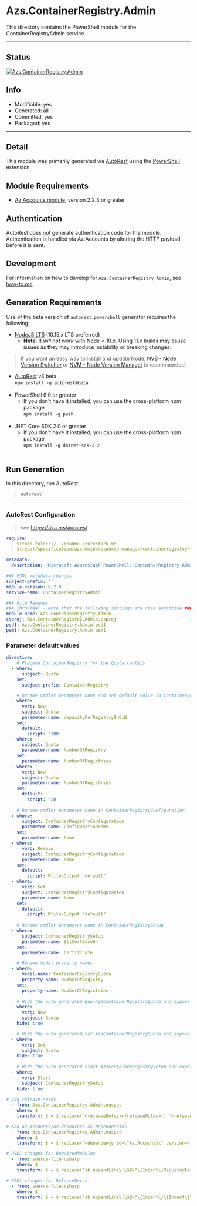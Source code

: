 <!-- region Generated -->
# Azs.ContainerRegistry.Admin
This directory contains the PowerShell module for the ContainerRegistryAdmin service.

---
## Status
[![Azs.ContainerRegistry.Admin](https://img.shields.io/powershellgallery/v/Azs.ContainerRegistry.Admin.svg?style=flat-square&label=Azs.ContainerRegistry.Admin "Azs.ContainerRegistry.Admin")](https://www.powershellgallery.com/packages/Azs.ContainerRegistry.Admin/)

## Info
- Modifiable: yes
- Generated: all
- Committed: yes
- Packaged: yes

---
## Detail
This module was primarily generated via [AutoRest](https://github.com/Azure/autorest) using the [PowerShell](https://github.com/Azure/autorest.powershell) extension.

## Module Requirements
- [Az.Accounts module](https://www.powershellgallery.com/packages/Az.Accounts/), version 2.2.3 or greater

## Authentication
AutoRest does not generate authentication code for the module. Authentication is handled via Az.Accounts by altering the HTTP payload before it is sent.

## Development
For information on how to develop for `Azs.ContainerRegistry.Admin`, see [how-to.md](how-to.md).
<!-- endregion -->

## Generation Requirements
Use of the beta version of `autorest.powershell` generator requires the following:
- [NodeJS LTS](https://nodejs.org) (10.15.x LTS preferred)
  - **Note**: It *will not work* with Node < 10.x. Using 11.x builds may cause issues as they may introduce instability or breaking changes.
> If you want an easy way to install and update Node, [NVS - Node Version Switcher](../nodejs/installing-via-nvs.md) or [NVM - Node Version Manager](../nodejs/installing-via-nvm.md) is recommended.
- [AutoRest](https://aka.ms/autorest) v3 beta <br>`npm install -g autorest@beta`<br>&nbsp;
- PowerShell 6.0 or greater
  - If you don't have it installed, you can use the cross-platform npm package <br>`npm install -g pwsh`<br>&nbsp;
- .NET Core SDK 2.0 or greater
  - If you don't have it installed, you can use the cross-platform npm package <br>`npm install -g dotnet-sdk-2.2`<br>&nbsp;

## Run Generation
In this directory, run AutoRest:
> `autorest`

---
### AutoRest Configuration
> see https://aka.ms/autorest

``` yaml
require:
  - $(this-folder)/../readme.azurestack.md
  - $(repo)/specification/azsadmin/resource-manager/containerregistry/readme.azsautogen.md

metadata:
  description: 'Microsoft AzureStack PowerShell: ContainerRegistry Admin cmdlets'

### PSD1 metadata changes
subject-prefix: ''
module-version: 0.2.0
service-name: ContainerRegistryAdmin

### File Renames
### IMPORTANT - Note that the following settings are case sensitive ###
module-name: Azs.ContainerRegistry.Admin
csproj: Azs.ContainerRegistry.Admin.csproj
psd1: Azs.ContainerRegistry.Admin.psd1
psm1: Azs.ContainerRegistry.Admin.psm1
```

### Parameter default values
``` yaml
directive:
    # Prepend ContainerRegistry for the Quota cmdlets
  - where:
      subject: Quota
    set:
      subject-prefix: ContainerRegistry

    # Rename cmdlet parameter name and set default value in ContainerRegistryQuota
  - where:
      verb: New
      subject: Quota
      parameter-name: capacityPerRegistryInGiB
    set:
      default:
        script: '100'
  - where:
      subject: Quota
      parameter-name: NumberOfRegistry
    set:
      parameter-name: NumberOfRegistries
  - where:
      verb: New
      subject: Quota
      parameter-name: NumberOfRegistries
    set:
      default:
        script: '20'
        
    # Rename cmdlet parameter name in ContainerRegistryConfiguration
  - where:
      subject: ContainerRegistryConfiguration
      parameter-name: ConfigurationName
    set:
      parameter-name: Name
  - where:
      verb: Remove
      subject: ContainerRegistryConfiguration
      parameter-name: Name
    set:
      default:
        script: Write-Output "default"
  - where:
      verb: Set
      subject: ContainerRegistryConfiguration
      parameter-name: Name
    set:
      default:
        script: Write-Output "default"
        
    # Rename cmdlet parameter name in ContainerRegistrySetup
  - where:
      subject: ContainerRegistrySetup
      parameter-name: SslCertBase64
    set:
      parameter-name: Certificate

    # Rename model property names
  - where:
      model-name: ContainerRegistryQuota
      property-name: NumberOfRegistry
    set:
      property-name: NumberOfRegistries
      
    # Hide the auto-generated New-AzsContainerRegistryQuota and expose it through customized one
  - where:
      verb: New
      subject: Quota
    hide: true

    # Hide the auto-generated Set-AzsContainerRegistryQuota and expose it through customized one
  - where:
      verb: Set
      subject: Quota
    hide: true
 
    # Hide the auto-generated Start-AzsContainerRegistrySetup and expose it through customized one
  - where:
      verb: Start
      subject: ContainerRegistrySetup
    hide: true
    
# Add release notes
  - from: Azs.ContainerRegistry.Admin.nuspec
    where: $
    transform: $ = $.replace('<releaseNotes></releaseNotes>', '<releaseNotes>AzureStack Hub Admin module generated with https://github.com/Azure/autorest.powershell.</releaseNotes>');

# Add Az.Accounts/Az.Resources as dependencies
  - from: Azs.ContainerRegistry.Admin.nuspec
    where: $
    transform: $ = $.replace('<dependency id=\"Az.Accounts\" version=\"1.6.0\" />', '<dependency id="Az.Accounts" version="2.2.8" />\n      <dependency id="Az.Resources" version="[0.11.0]" />');

# PSD1 changes for RequiredModules
  - from: source-file-csharp
    where: $
    transform: $ = $.replace('sb.AppendLine\(\$@\"\{Indent\}RequiredAssemblies = \'\{\"./bin/Azs.ContainerRegistry.Admin.private.dll\"\}\'\"\);', 'sb.AppendLine\(\$@\"\{Indent\}RequiredAssemblies = \'\{\"./bin/Azs.ContainerRegistry.Admin.private.dll\"\}\'\"\);\n      sb.AppendLine\(\$@\"\{Indent\}RequiredModules = @\(@\{\{ModuleName = \'Az.Accounts\'; ModuleVersion = \'2.2.8\'; \}\}, @\{\{ModuleName = \'Az.Resources\'; RequiredVersion = \'0.11.0\'; \}\}\)\"\);');

# PSD1 changes for ReleaseNotes
  - from: source-file-csharp
    where: $
    transform: $ = $.replace('sb.AppendLine\(\$@\"\{Indent\}\{Indent\}\{Indent\}ReleaseNotes = \'\'\"\);', 'sb.AppendLine\(\$@\"\{Indent\}\{Indent\}\{Indent\}ReleaseNotes = \'AzureStack Hub Admin module generated with https://github.com/Azure/autorest.powershell\'\"\);' );
```
